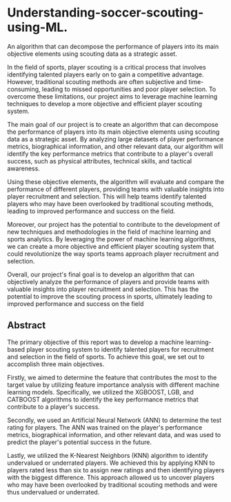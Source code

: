 # Understanding-soccer-scouting-using-ML.
 An algorithm that can decompose the performance of players into its main objective elements using scouting data as a strategic asset.

In the field of sports, player scouting is a critical process that involves
identifying talented players early on to gain a competitive advantage. However,
traditional scouting methods are often subjective and time-consuming, leading to
missed opportunities and poor player selection. To overcome these limitations, our
project aims to leverage machine learning techniques to develop a more objective and
efficient player scouting system.

The main goal of our project is to create an algorithm that can decompose the
performance of players into its main objective elements using scouting data as a
strategic asset. By analyzing large datasets of player performance metrics,
biographical information, and other relevant data, our algorithm will identify the key
performance metrics that contribute to a player's overall success, such as physical
attributes, technical skills, and tactical awareness.

Using these objective elements, the algorithm will evaluate and compare the
performance of different players, providing teams with valuable insights into player
recruitment and selection. This will help teams identify talented players who may
have been overlooked by traditional scouting methods, leading to improved
performance and success on the field.

Moreover, our project has the potential to contribute to the development of new
techniques and methodologies in the field of machine learning and sports analytics.
By leveraging the power of machine learning algorithms, we can create a more
objective and efficient player scouting system that could revolutionize the way sports
teams approach player recruitment and selection.

Overall, our project's final goal is to develop an algorithm that can objectively
analyze the performance of players and provide teams with valuable insights into
player recruitment and selection. This has the potential to improve the scouting
process in sports, ultimately leading to improved performance and success on the
field

## Abstract
The primary objective of this report was to develop a machine learning-based player
scouting system to identify talented players for recruitment and selection in the field
of sports. To achieve this goal, we set out to accomplish three main objectives.

Firstly, we aimed to determine the feature that contributes the most to the target value
by utilizing feature importance analysis with different machine learning models.
Specifically, we utilized the XGBOOST, LGB, and CATBOOST algorithms to
identify the key performance metrics that contribute to a player's success.

Secondly, we used an Artificial Neural Network (ANN) to determine the test
rating for players. The ANN was trained on the player's performance metrics,
biographical information, and other relevant data, and was used to predict the player's
potential success in the future.

Lastly, we utilized the K-Nearest Neighbors (KNN) algorithm to identify undervalued
or underrated players. We achieved this by applying KNN to players rated less than
six to assign new ratings and then identifying players with the biggest difference. This
approach allowed us to uncover players who may have been overlooked by traditional
scouting methods and were thus undervalued or underrated.

